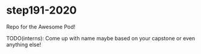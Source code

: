 # step191-2020

Repo for the Awesome Pod!

TODO(interns): Come up with name maybe based on your capstone or even anything else!
